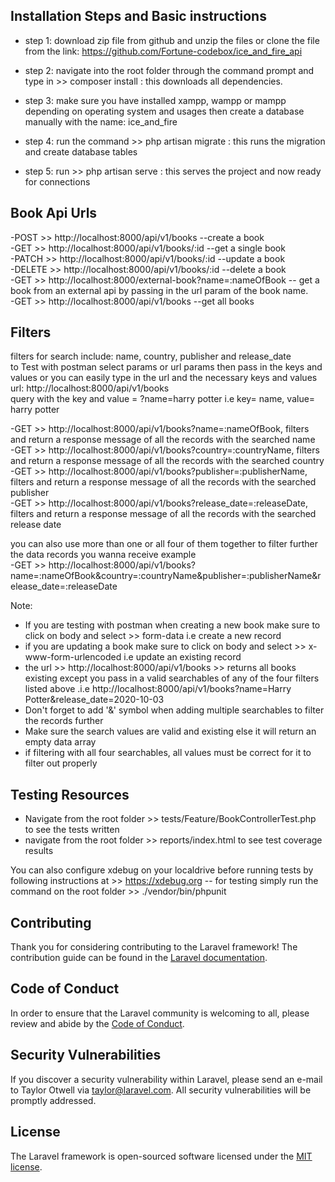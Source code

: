 ## Installation Steps and Basic instructions
- step 1: download zip file from github and unzip the files or clone the file from the link: https://github.com/Fortune-codebox/ice_and_fire_api

- step 2: navigate into the root folder through the command prompt and type in >> composer install : this downloads all dependencies.

- step 3: make sure you have installed xampp, wampp or mampp depending on operating system and usages then create a database manually with the name: ice_and_fire  

- step 4: run the command >> php artisan migrate : this runs the migration and create database tables

- step 5: run >> php artisan serve : this serves the project and now ready for connections

## Book Api Urls
 
-POST >> http://localhost:8000/api/v1/books --create a book <br>
-GET >> http://localhost:8000/api/v1/books/:id --get a single book <br>
-PATCH >> http://localhost:8000/api/v1/books/:id --update a book <br>
-DELETE >> http://localhost:8000/api/v1/books/:id --delete a book <br>
-GET >> http://localhost:8000/external-book?name=:nameOfBook -- get a book from an external api by passing in the url param of the book name. <br>
-GET >>  http://localhost:8000/api/v1/books --get all books <br>

## Filters
 filters for search include: name, country, publisher and release_date <br>
 to Test with postman select params or url params then pass in the keys and values or you can easily type in the url and the necessary keys and values<br>
 url: http://localhost:8000/api/v1/books <br>
 query with the key and value = ?name=harry potter i.e key= name, value= harry potter <br>

-GET >> http://localhost:8000/api/v1/books?name=:nameOfBook, filters and return a response message of all the records with the searched name<br>
-GET >> http://localhost:8000/api/v1/books?country=:countryName, filters and return a response message of all the records with the searched country <br>
-GET >> http://localhost:8000/api/v1/books?publisher=:publisherName, filters and return a response message of all the records with the searched publisher <br>
-GET >> http://localhost:8000/api/v1/books?release_date=:releaseDate, filters and return a response message of all the records with the searched release date <br>

you can also use more than one or all four of them together to filter further the data records you wanna receive example <br>
-GET >> http://localhost:8000/api/v1/books?name=:nameOfBook&country=:countryName&publisher=:publisherName&release_date=:releaseDate <br>

Note: 
- If you are testing with postman when creating a new book make sure to click on body and select >> form-data i.e create a new record <br>
- if you are updating a book make sure to click on body and select >> x-www-form-urlencoded i.e update an existing record <br>
- the url >> http://localhost:8000/api/v1/books >> returns all books existing except you pass in a valid searchables of any of the four filters listed above .i.e http://localhost:8000/api/v1/books?name=Harry Potter&release_date=2020-10-03 <br> 
- Don't forget to add '&' symbol when adding multiple searchables to filter the records further <br>
- Make sure the search values are valid and existing else it will return an empty data array <br>
- if filtering with all four searchables, all values must be correct for it to filter out properly<br>

## Testing Resources
- Navigate from the root folder >> tests/Feature/BookControllerTest.php to see the tests written <br>
- navigate from the root folder >> reports/index.html to see test coverage results <br>

You can also configure xdebug on your localdrive before running tests by following instructions at >> 
https://xdebug.org
-- for testing simply run the command on the root folder >> ./vendor/bin/phpunit

## Contributing

Thank you for considering contributing to the Laravel framework! The contribution guide can be found in the [Laravel documentation](https://laravel.com/docs/contributions).

## Code of Conduct

In order to ensure that the Laravel community is welcoming to all, please review and abide by the [Code of Conduct](https://laravel.com/docs/contributions#code-of-conduct).

## Security Vulnerabilities

If you discover a security vulnerability within Laravel, please send an e-mail to Taylor Otwell via [taylor@laravel.com](mailto:taylor@laravel.com). All security vulnerabilities will be promptly addressed.

## License

The Laravel framework is open-sourced software licensed under the [MIT license](https://opensource.org/licenses/MIT).
